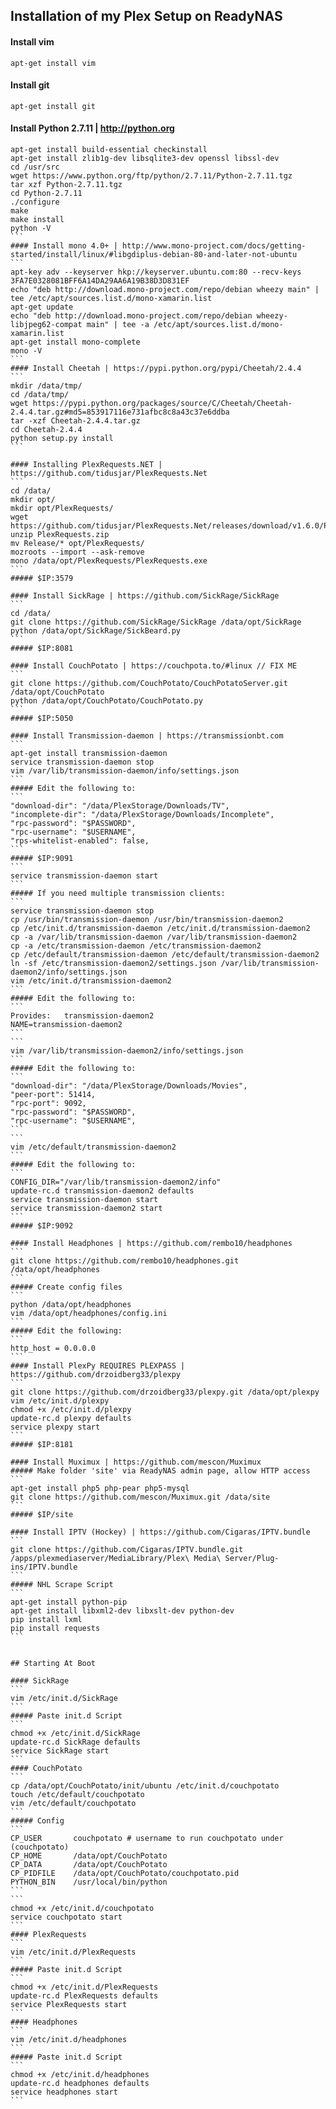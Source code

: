 ## Installation of my Plex Setup on ReadyNAS 


#### Install vim
```
apt-get install vim
```
#### Install git
```
apt-get install git
```
#### Install Python 2.7.11 | http://python.org
````
apt-get install build-essential checkinstall
apt-get install zlib1g-dev libsqlite3-dev openssl libssl-dev
cd /usr/src
wget https://www.python.org/ftp/python/2.7.11/Python-2.7.11.tgz
tar xzf Python-2.7.11.tgz
cd Python-2.7.11
./configure
make
make install
python -V
```
#### Install mono 4.0+ | http://www.mono-project.com/docs/getting-started/install/linux/#libgdiplus-debian-80-and-later-not-ubuntu
```
apt-key adv --keyserver hkp://keyserver.ubuntu.com:80 --recv-keys 3FA7E0328081BFF6A14DA29AA6A19B38D3D831EF
echo "deb http://download.mono-project.com/repo/debian wheezy main" | tee /etc/apt/sources.list.d/mono-xamarin.list
apt-get update
echo "deb http://download.mono-project.com/repo/debian wheezy-libjpeg62-compat main" | tee -a /etc/apt/sources.list.d/mono-xamarin.list
apt-get install mono-complete
mono -V
```
#### Install Cheetah | https://pypi.python.org/pypi/Cheetah/2.4.4
```
mkdir /data/tmp/
cd /data/tmp/
wget https://pypi.python.org/packages/source/C/Cheetah/Cheetah-2.4.4.tar.gz#md5=853917116e731afbc8c8a43c37e6ddba
tar -xzf Cheetah-2.4.4.tar.gz
cd Cheetah-2.4.4
python setup.py install
```

#### Installing PlexRequests.NET | https://github.com/tidusjar/PlexRequests.Net
```
cd /data/
mkdir opt/
mkdir opt/PlexRequests/
wget https://github.com/tidusjar/PlexRequests.Net/releases/download/v1.6.0/PlexRequests.zip
unzip PlexRequests.zip
mv Release/* opt/PlexRequests/
mozroots --import --ask-remove 
mono /data/opt/PlexRequests/PlexRequests.exe
```
##### $IP:3579

#### Install SickRage | https://github.com/SickRage/SickRage
```
cd /data/
git clone https://github.com/SickRage/SickRage /data/opt/SickRage
python /data/opt/SickRage/SickBeard.py
```
##### $IP:8081

#### Install CouchPotato | https://couchpota.to/#linux // FIX ME
```
git clone https://github.com/CouchPotato/CouchPotatoServer.git /data/opt/CouchPotato
python /data/opt/CouchPotato/CouchPotato.py
```
##### $IP:5050

#### Install Transmission-daemon | https://transmissionbt.com
```
apt-get install transmission-daemon
service transmission-daemon stop
vim /var/lib/transmission-daemon/info/settings.json
```
##### Edit the following to:
```
"download-dir": "/data/PlexStorage/Downloads/TV",
"incomplete-dir": "/data/PlexStorage/Downloads/Incomplete",
"rpc-password": "$PASSWORD",
"rpc-username": "$USERNAME",
"rps-whitelist-enabled": false,
```
##### $IP:9091
```
service transmission-daemon start
```
##### If you need multiple transmission clients:
```
service transmission-daemon stop
cp /usr/bin/transmission-daemon /usr/bin/transmission-daemon2 
cp /etc/init.d/transmission-daemon /etc/init.d/transmission-daemon2 
cp -a /var/lib/transmission-daemon /var/lib/transmission-daemon2 
cp -a /etc/transmission-daemon /etc/transmission-daemon2 
cp /etc/default/transmission-daemon /etc/default/transmission-daemon2
ln -sf /etc/transmission-daemon2/settings.json /var/lib/transmission-daemon2/info/settings.json
vim /etc/init.d/transmission-daemon2
```
##### Edit the following to:
```
Provides:	transmission-daemon2
NAME=transmission-daemon2
```
```
vim /var/lib/transmission-daemon2/info/settings.json
```
##### Edit the following to:
```
"download-dir": "/data/PlexStorage/Downloads/Movies",
"peer-port": 51414,
"rpc-port": 9092,
"rpc-password": "$PASSWORD",
"rpc-username": "$USERNAME",
```
```
vim /etc/default/transmission-daemon2
```
##### Edit the following to:
```
CONFIG_DIR="/var/lib/transmission-daemon2/info"
update-rc.d transmission-daemon2 defaults
service transmission-daemon start
service transmission-daemon2 start
```
##### $IP:9092

#### Install Headphones | https://github.com/rembo10/headphones
```
git clone https://github.com/rembo10/headphones.git /data/opt/headphones
```
##### Create config files
```
python /data/opt/headphones
vim /data/opt/headphones/config.ini
```
##### Edit the following:
```
http_host = 0.0.0.0	
```
#### Install PlexPy REQUIRES PLEXPASS | https://github.com/drzoidberg33/plexpy
```
git clone https://github.com/drzoidberg33/plexpy.git /data/opt/plexpy
vim /etc/init.d/plexpy
chmod +x /etc/init.d/plexpy
update-rc.d plexpy defaults
service plexpy start
```
##### $IP:8181

#### Install Muximux | https://github.com/mescon/Muximux
##### Make folder 'site' via ReadyNAS admin page, allow HTTP access
```
apt-get install php5 php-pear php5-mysql
git clone https://github.com/mescon/Muximux.git /data/site
```
##### $IP/site 

#### Install IPTV (Hockey) | https://github.com/Cigaras/IPTV.bundle
```
git clone https://github.com/Cigaras/IPTV.bundle.git /apps/plexmediaserver/MediaLibrary/Plex\ Media\ Server/Plug-ins/IPTV.bundle
```
##### NHL Scrape Script
```
apt-get install python-pip
apt-get install libxml2-dev libxslt-dev python-dev
pip install lxml
pip install requests
```


## Starting At Boot

#### SickRage
```
vim /etc/init.d/SickRage
```
##### Paste init.d Script
```
chmod +x /etc/init.d/SickRage
update-rc.d SickRage defaults
service SickRage start
```
#### CouchPotato
```
cp /data/opt/CouchPotato/init/ubuntu /etc/init.d/couchpotato
touch /etc/default/couchpotato
vim /etc/default/couchpotato
```
##### Config
```
CP_USER       couchpotato # username to run couchpotato under (couchpotato)
CP_HOME       /data/opt/CouchPotato
CP_DATA       /data/opt/CouchPotato
CP_PIDFILE    /data/opt/CouchPotato/couchpotato.pid
PYTHON_BIN    /usr/local/bin/python
```
```
chmod +x /etc/init.d/couchpotato
service couchpotato start
```
#### PlexRequests
```
vim /etc/init.d/PlexRequests
```
##### Paste init.d Script
```
chmod +x /etc/init.d/PlexRequests
update-rc.d PlexRequests defaults
service PlexRequests start
```
#### Headphones
```
vim /etc/init.d/headphones
```
##### Paste init.d Script
```
chmod +x /etc/init.d/headphones
update-rc.d headphones defaults
service headphones start
```